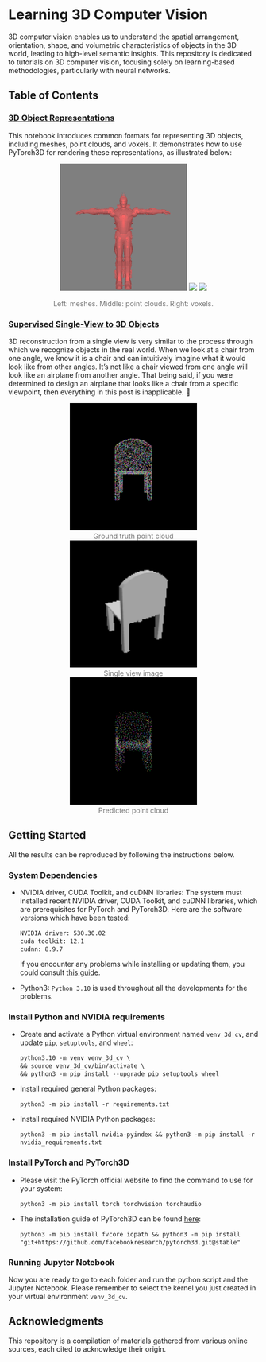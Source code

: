 # Learning 3D Computer Vision

3D computer vision enables us to understand the spatial arrangement, orientation, shape,
and volumetric characteristics of objects in the 3D world, leading to high-level
semantic insights. This repository is dedicated to tutorials on 3D computer vision,
focusing solely on learning-based methodologies, particularly with neural networks.

## Table of Contents

### [3D Object Representations](https://htmlpreview.github.io/?https://github.com/lionlai1989/Learning-3D-Computer-Vision/blob/master/3D_Object_Representations/3D_Object_Representations.html)

This notebook introduces common formats for representing 3D objects, including meshes,
point clouds, and voxels. It demonstrates how to use PyTorch3D for rendering these
representations, as illustrated below:

<div style="text-align:center">
  <img src="./3D_Object_Representations/output/ironman_mesh.gif" height="256">
  <img src="./3D_Object_Representations/output/Palac_Moszna_pointcloud.gif" height="256">
  <img src="./3D_Object_Representations/output/cow_voxel.gif" height="256">
  <p style="font-size: 14px; color: #777;">Left: meshes. Middle: point clouds. Right: voxels.</p>
</div>

### [Supervised Single-View to 3D Objects](https://lionlai1989.github.io/supervised-single-view-to-3d-objects/)

3D reconstruction from a single view is very similar to the process through which we
recognize objects in the real world. When we look at a chair from one angle, we know it
is a chair and can intuitively imagine what it would look like from other angles. It’s
not like a chair viewed from one angle will look like an airplane from another angle.
That being said, if you were determined to design an airplane that looks like a chair
from a specific viewpoint, then everything in this post is inapplicable. 🤣

<div style="text-align:center">
  <figure style="display: inline-block; margin: 0 10px;">
    <img src="./Supervised_Single_View_to_3D_Objects/evaluation/pc_gt_600.gif" height="256">
    <figcaption style="font-size: 14px; color: #777;">Ground truth point cloud</figcaption>
  </figure>
  <figure style="display: inline-block; margin: 0 10px;">
    <img src="./Supervised_Single_View_to_3D_Objects/evaluation/image_600.png" height="256">
    <figcaption style="font-size: 14px; color: #777;">Single view image</figcaption>
  </figure>
  <figure style="display: inline-block; margin: 0 10px;">
    <img src="./Supervised_Single_View_to_3D_Objects/evaluation/pc_eval_600.gif" height="256">
    <figcaption style="font-size: 14px; color: #777;">Predicted point cloud</figcaption>
  </figure>
</div>

## Getting Started

All the results can be reproduced by following the instructions below.

### System Dependencies

-   NVIDIA driver, CUDA Toolkit, and cuDNN libraries: The system must installed recent
    NVIDIA driver, CUDA Toolkit, and cuDNN libraries, which are prerequisites for
    PyTorch and PyTorch3D. Here are the software versions which have been tested:

    ```none
    NVIDIA driver: 530.30.02
    cuda toolkit: 12.1
    cudnn: 8.9.7
    ```

    If you encounter any problems while installing or updating them, you could consult
    [this guide](https://lionlai1989.github.io/nvidia-gpu-setup-guide/).

-   Python3: `Python 3.10` is used throughout all the developments for the problems.

### Install Python and NVIDIA requirements

-   Create and activate a Python virtual environment named `venv_3d_cv`, and update
    `pip`, `setuptools`, and `wheel`:

    ```shell
    python3.10 -m venv venv_3d_cv \
    && source venv_3d_cv/bin/activate \
    && python3 -m pip install --upgrade pip setuptools wheel
    ```

-   Install required general Python packages:

    ```shell
    python3 -m pip install -r requirements.txt
    ```

-   Install required NVIDIA Python packages:

    ```shell
    python3 -m pip install nvidia-pyindex && python3 -m pip install -r nvidia_requirements.txt
    ```

### Install PyTorch and PyTorch3D

-   Please visit the PyTorch official website to find the command to use for your
    system:

    ```shell
    python3 -m pip install torch torchvision torchaudio
    ```

-   The installation guide of PyTorch3D can be found
    [here](https://github.com/facebookresearch/pytorch3d/blob/main/INSTALL.md):

    ```shell
    python3 -m pip install fvcore iopath && python3 -m pip install "git+https://github.com/facebookresearch/pytorch3d.git@stable"
    ```

### Running Jupyter Notebook

Now you are ready to go to each folder and run the python script and the Jupyter
Notebook. Please remember to select the kernel you just created in your virtual
environment `venv_3d_cv`.

## Acknowledgments

This repository is a compilation of materials gathered from various online sources, each
cited to acknowledge their origin.
